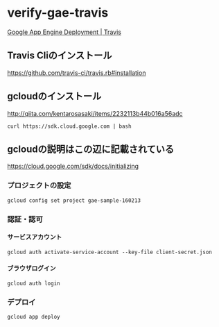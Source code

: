 # verify-gae-travis
[Google App Engine Deployment | Travis](https://docs.travis-ci.com/user/deployment/google-app-engine/)

## Travis Cliのインストール
https://github.com/travis-ci/travis.rb#installation


## gcloudのインストール
http://qiita.com/kentarosasaki/items/2232113b44b016a56adc

```
curl https://sdk.cloud.google.com | bash
```


## gcloudの説明はこの辺に記載されている
https://cloud.google.com/sdk/docs/initializing

### プロジェクトの設定
```
gcloud config set project gae-sample-160213
```

### 認証・認可

#### サービスアカウント
```
gcloud auth activate-service-account --key-file client-secret.json
```

#### ブラウザログイン
```
gcloud auth login
```

### デプロイ
```
gcloud app deploy
```
